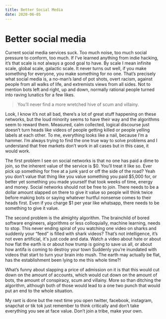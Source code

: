 ```yaml
---
title: Better Social Media
date: 2020-06-05
---
```


# Better social media

Current social media services suck. Too much noise, too much social pressure to conform, too much. If I’ve learned anything from indie hacking, it’s that scale is not always a good goal to have. By scale I mean infinite scale, global scale, galactic scale. It never turns out well, if you make something for everyone, you make something for no one. That’s precisely what social media is, a no-man’s land of pot shots, overt racism, against people from all walks of life, and extremists views from all sides. Not to mention bots left and right, up and down, normally rational people turned into raving lunatics for a few likes.

> You’ll never find a more wretched hive of scum and villainy.

Look, I know it’s not all bad, there’s a lot of great stuff happening on these networks, but the loud minority seems to have their way and the algorithms seem to reward them. Measured, calm collected, logical discourse just doesn’t turn heads like videos of people getting killed or people yelling labels at each other. To me, everything looks like a nail, because I’m a hammer. I’m always trying to find the one true way to solve problems and I understand that free markets don’t work in all cases but in this case, it would work.

The first problem I see on social networks is that no one has paid a dime to join, so the inherent value of the service is $0. You’ll treat it like so. Ever pick up something for free at a junk yard or off the side of the road? Yeah you don’t value that thing like you value something you paid $5,000 for, or better yet something you made yourself that took weeks of time, energy and money. Social networks should not be free to join. There needs to be a dollar amount slapped on there to give it value so people will think twice before making bots or saying whatever hurtful nonsense comes to their heads first. Even if you charge $1 per year like whatsapp, there needs to be something to give it value.

The second problem is the almighty algorithm. The brainchild of bored software engineers, algorithms or less colloquially, machine learning, needs to stop. This never ending spiral of you watching one video on sharks and suddenly your “feed” is filled with shark videos? That’s not intelligence, it’s not even artificial, it's just code and data. Watch a video about hate or about how flat the earth is or about how trump is going to save us all, or about how antifa is coming to destroy your town Suddenly you’re inundated with videos that start to turn your brain into mush. The earth may actually be flat, has the establishment been lying to me this whole time?!

What’s funny about slapping a price of admission on it is that this would cut down on the amount of accounts, which would cut down on the amount of bots, the amount of conspiracy, scum and villainy. More so than ditching the algorithm, although both of those would lead to a one two punch that would put an end to the whole situation.

My rant is done but the next time you open twitter, facebook, instagram, snapchat or tik tok just remember to think critically and don’t take everything you see at face value. Don’t join a tribe, make your own.
